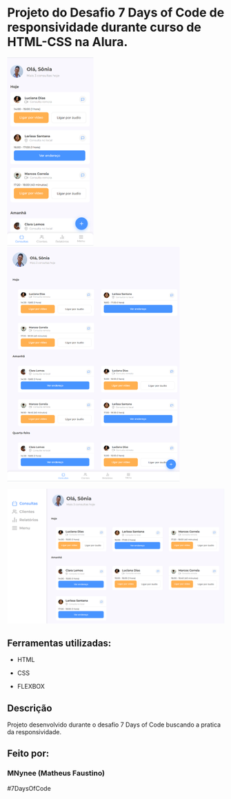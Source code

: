 # Projeto do Desafio 7 Days of Code de responsividade durante curso de HTML-CSS na Alura.

<img src="src/images/imagem1_readme.png" width="200px">  <img src="src/images/imagem2_readme.png" width="400px">

<img src="src/images/imagem3_readme.png">

## Ferramentas utilizadas:

* HTML

* CSS

* FLEXBOX

## Descrição

Projeto desenvolvido durante o desafio 7 Days of Code buscando a pratica da responsividade.

## Feito por:

### MNynee (Matheus Faustino)

#7DaysOfCode